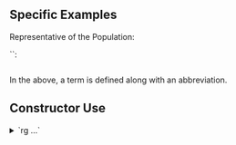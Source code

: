 ## Specific Examples

Representative of the Population:

``:
```haskell

```

In the above, a term is defined along with an abbreviation.

## Constructor Use

<details>

<summary>`rg ...`</summary>

```console

```

</details>
